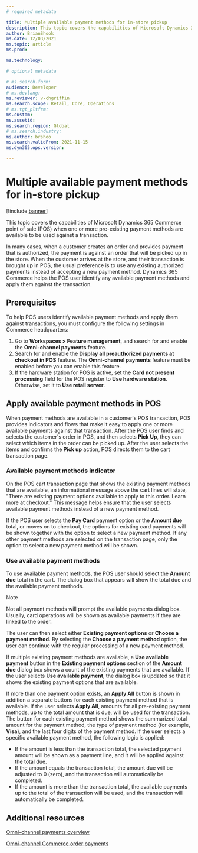```yaml
---
# required metadata

title: Multiple available payment methods for in-store pickup
description: This topic covers the capabilities of Microsoft Dynamics 365 Commerce point of sale (POS) when one or more pre-existing payment methods can be used against a transaction.
author: BrianShook
ms.date: 12/03/2021
ms.topic: article
ms.prod: 

ms.technology: 

# optional metadata

# ms.search.form: 
audience: Developer
# ms.devlang: 
ms.reviewer: v-chgriffin
ms.search.scope: Retail, Core, Operations
# ms.tgt_pltfrm: 
ms.custom: 
ms.assetid: 
ms.search.region: Global
# ms.search.industry: 
ms.author: brshoo
ms.search.validFrom: 2021-11-15
ms.dyn365.ops.version: 

---
```


# Multiple available payment methods for in-store pickup

[!include [banner](../includes/banner.md)]

This topic covers the capabilities of Microsoft Dynamics 365 Commerce point of sale (POS) when one or more pre-existing payment methods are available to be used against a transaction.

In many cases, when a customer creates an order and provides payment that is authorized, the payment is against an order that will be picked up in the store. When the customer arrives at the store, and their transaction is brought up in POS, the usual preference is to use any existing authorized payments instead of accepting a new payment method. Dynamics 365 Commerce helps the POS user identify any available payment methods and apply them against the transaction.

## Prerequisites

To help POS users identify available payment methods and apply them against transactions, you must configure the following settings in Commerce headquarters:

1. Go to **Workspaces \> Feature management**, and search for and enable the **Omni-channel payments** feature.
1. Search for and enable the **Display all preauthorized payments at checkout in POS** feature. The **Omni-channel payments** feature must be enabled before you can enable this feature.
1. If the hardware station for POS is active, set the **Card not present processing** field for the POS register to **Use hardware station**. Otherwise, set it to **Use retail server**.

## Apply available payment methods in POS

When payment methods are available in a customer's POS transaction, POS provides indicators and flows that make it easy to apply one or more available payments against that transaction. After the POS user finds and selects the customer's order in POS, and then selects **Pick Up**, they can select which items in the order can be picked up. After the user selects the items and confirms the **Pick up** action, POS directs them to the cart transaction page.

### Available payment methods indicator

On the POS cart transaction page that shows the existing payment methods that are available, an informational message above the cart lines will state, "There are existing payment options available to apply to this order. Learn more at checkout." This message helps ensure that the user selects available payment methods instead of a new payment method.

If the POS user selects the **Pay Card** payment option or the **Amount due** total, or moves on to checkout, the options for existing card payments will be shown together with the option to select a new payment method. If any other payment methods are selected on the transaction page, only the option to select a new payment method will be shown.

### Use available payment methods

To use available payment methods, the POS user should select the **Amount due** total in the cart. The dialog box that appears will show the total due and the available payment methods.

> [!NOTE]
> Not all payment methods will prompt the available payments dialog box. Usually, card operations will be shown as available payments if they are linked to the order.

The user can then select either **Existing payment options** or **Choose a payment method**. By selecting the **Choose a payment method** option, the user can continue with the regular processing of a new payment method.

If multiple existing payment methods are available, a **Use available payment** button in the **Existing payment options** section of the **Amount due** dialog box shows a count of the existing payments that are available. If the user selects **Use available payment**, the dialog box is updated so that it shows the existing payment options that are available.

If more than one payment option exists, an **Apply All** button is shown in addition a separate buttons for each existing payment method that is available. If the user selects **Apply All**, amounts for all pre-existing payment methods, up to the total amount that is due, will be used for the transaction. The button for each existing payment method shows the summarized total amount for the payment method, the type of payment method (for example, **Visa**), and the last four digits of the payment method. If the user selects a specific available payment method, the following logic is applied:

- If the amount is less than the transaction total, the selected payment amount will be shown as a payment line, and it will be applied against the total due.
- If the amount equals the transaction total, the amount due will be adjusted to 0 (zero), and the transaction will automatically be completed.
- If the amount is more than the transaction total, the available payments up to the total of the transaction will be used, and the transaction will automatically be completed.

## Additional resources

[Omni-channel payments overview](../omni-channel-payments.md)

[Omni-channel Commerce order payments](commerce-payments.md)
